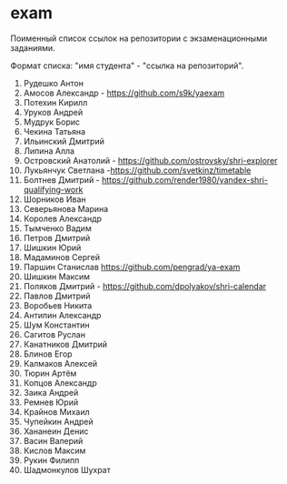 exam
====

Поименный список ссылок на репозитории с экзаменационными заданиями. 

Формат списка: "имя студента" - "ссылка на репозиторий".


1. Рудешко Антон
1. Амосов Александр - https://github.com/s9k/yaexam
1. Потехин Кирилл
1. Уруков Андрей
1. Мудрук Борис
1. Чекина Татьяна
1. Ильинский Дмитрий
1. Липина Алла
1. Островский Анатолий - https://github.com/ostrovsky/shri-explorer
1. Лукьянчук Светлана -https://github.com/svetkinz/timetable
1. Болтнев Дмитрий - https://github.com/render1980/yandex-shri-qualifying-work
1. Шорников Иван
1. Северьянова Марина
1. Королев Александр
1. Тымченко Вадим
1. Петров Дмитрий
1. Шишкин Юрий
1. Мадаминов Сергей
1. Паршин Станислав https://github.com/pengrad/ya-exam
1. Шишкин Максим
1. Поляков Дмитрий - https://github.com/dpolyakov/shri-calendar
1. Павлов Дмитрий
1. Воробьев Никита
1. Антипин Александр
1. Шум Константин
1. Сагитов Руслан
1. Канатников Дмитрий
1. Блинов Егор
1. Калмаков Алексей
1. Тюрин Артём
1. Копцов Александр
1. Заика Андрей
1. Ремнев Юрий
1. Крайнов Михаил
1. Чупейкин Андрей
1. Хананеин Денис
1. Васин Валерий
1. Кислов Максим
1. Рукин Филипп
1. Шадмонкулов Шухрат